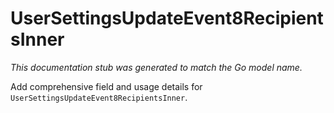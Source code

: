 # UserSettingsUpdateEvent8RecipientsInner

_This documentation stub was generated to match the Go model name._

Add comprehensive field and usage details for `UserSettingsUpdateEvent8RecipientsInner`.
